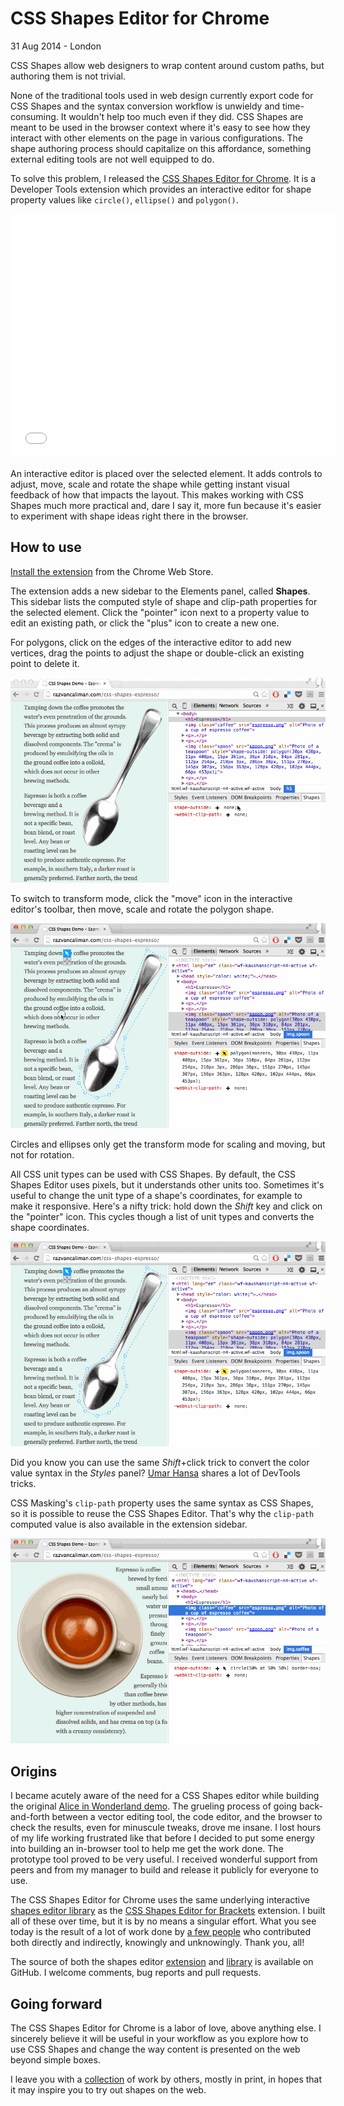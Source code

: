 # CSS Shapes Editor for Chrome

<p class="meta">
<time datetime="2012-08-31 00:00">31 Aug 2014</time> - London
</p>

CSS Shapes allow web designers to wrap content around custom paths, but authoring them is not trivial.

None of the traditional tools used in web design currently export code for CSS Shapes and the syntax conversion workflow is unwieldy and time-consuming. It wouldn't help too much even if they did. CSS Shapes are meant to be used in the browser context where it's easy to see how they interact with other elements on the page in various configurations. The shape authoring process should capitalize on this affordance, something external editing tools are not well equipped to do.

To solve this problem, I released the [CSS Shapes Editor for Chrome](https://chrome.google.com/webstore/detail/css-shapes-editor/nenndldnbcncjmeacmnondmkkfedmgmp). It is a Developer Tools extension which provides an interactive editor for shape property values like `circle()`, `ellipse()` and `polygon()`.

<iframe width="520" height="390" src="//www.youtube.com/embed/zdWsBZiGiZc?rel=0" frameborder="0" allowfullscreen></iframe>

An interactive editor is placed over the selected element. It adds controls to adjust, move, scale and rotate the shape while getting instant visual feedback of how that impacts the layout. This makes working with CSS Shapes much more practical and, dare I say it, more fun because it's easier to experiment with shape ideas right there in the browser.

## How to use

[Install the extension](https://chrome.google.com/webstore/detail/css-shapes-editor/nenndldnbcncjmeacmnondmkkfedmgmp) from the Chrome Web Store.

The extension adds a new sidebar to the Elements panel, called __Shapes__. This sidebar lists the computed style of shape and clip-path properties for the selected element. Click the "pointer" icon next to a property value to edit an existing path, or click the "plus" icon to create a new one.

For polygons, click on the edges of the interactive editor to add new vertices, drag the points to adjust the shape or double-click an existing point to delete it.

![Editing a polygon shape](edit.gif)

To switch to transform mode, click the "move" icon in the interactive editor's toolbar, then move, scale and rotate the polygon shape.

![Transforming a polygon shape](transform.gif)

Circles and ellipses only get the transform mode for scaling and moving, but not for rotation.

All CSS unit types can be used with CSS Shapes. By default, the CSS Shapes Editor uses pixels, but it understands other units too. Sometimes it's useful to change the unit type of a shape's coordinates, for example to make it responsive. Here's a nifty trick: hold down the _Shift_ key and click on the "pointer" icon. This cycles though a list of unit types and converts the shape coordinates.

![Converting units of a polygon shape](convert.gif)

Did you know you can use the same _Shift_+click trick to convert the color value syntax in the _Styles_ panel? [Umar Hansa](https://twitter.com/umaar) shares a lot of DevTools tricks.

CSS Masking's `clip-path` property uses the same syntax as CSS Shapes, so it is possible to reuse the CSS Shapes Editor. That's why the `clip-path` computed value is also available in the extension sidebar.

![Clipping using a circle shape](clip.gif)

## Origins

I became acutely aware of the need for a CSS Shapes editor while building the original [Alice in Wonderland demo](https://www.youtube.com/watch?v=VON2shFlsKU). The grueling process of going back-and-forth between a vector editing tool, the code editor, and the browser to check the results, even for minuscule tweaks, drove me insane. I lost hours of my life working frustrated like that before I decided to put some energy into building an in-browser tool to help me get the work done. The prototype tool proved to be very useful. I received wonderful support from peers and from my manager to build and release it publicly for everyone to use.

The CSS Shapes Editor for Chrome uses the same underlying interactive [shapes editor library](https://github.com/adobe-webplatform/css-shapes-editor) as the [CSS Shapes Editor for Brackets](http://blog.brackets.io/2014/04/17/css-shapes-editor/) extension. I built all of these over time, but it is by no means a singular effort. What you see today is the result of a lot of work done by [a few people](https://github.com/adobe-webplatform/css-shapes-editor#thanks) who contributed both directly and indirectly, knowingly and unknowingly. Thank you, all!

The source of both the shapes editor [extension](https://github.com/oslego/chrome-css-shapes-editor) and [library](https://github.com/adobe-webplatform/css-shapes-editor) is available on GitHub. I welcome comments, bug reports and pull requests.

## Going forward

The CSS Shapes Editor for Chrome is a labor of love, above anything else. I sincerely  believe it will be useful in your workflow as you explore how to use CSS Shapes and change the way content is presented on the web beyond simple boxes.

I leave you with a [collection](http://www.behance.net/collection/25035325/Shapes) of work by others, mostly in print, in hopes that it may inspire you to try out shapes on the web.
